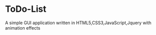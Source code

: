 # ToDo-List
A simple GUI application written in HTML5,CSS3,JavaScript,Jquery with animation effects 
